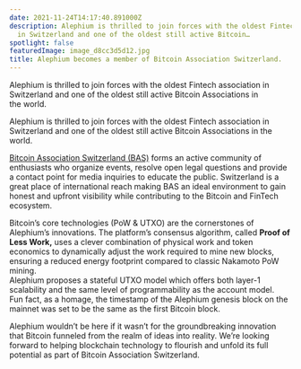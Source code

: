```yaml
---
date: 2021-11-24T14:17:40.891000Z
description: Alephium is thrilled to join forces with the oldest Fintech association
  in Switzerland and one of the oldest still active Bitcoin…
spotlight: false
featuredImage: image_d8cc3d5d12.jpg
title: Alephium becomes a member of Bitcoin Association Switzerland.
---
```

Alephium is thrilled to join forces with the oldest Fintech association in Switzerland and one of the oldest still active Bitcoin Associations in the world.

Alephium is thrilled to join forces with the oldest Fintech association in Switzerland and one of the oldest still active Bitcoin Associations in the world.

[Bitcoin Association Switzerland (BAS)](https://www.bitcoinassociation.ch/) forms an active community of enthusiasts who organize events, resolve open legal questions and provide a contact point for media inquiries to educate the public. Switzerland is a great place of international reach making BAS an ideal environment to gain honest and upfront visibility while contributing to the Bitcoin and FinTech ecosystem.

Bitcoin’s core technologies (PoW & UTXO) are the cornerstones of Alephium’s innovations. The platform’s consensus algorithm, called **Proof of Less Work,** uses a clever combination of physical work and token economics to dynamically adjust the work required to mine new blocks, ensuring a reduced energy footprint compared to classic Nakamoto PoW mining.  
Alephium proposes a stateful UTXO model which offers both layer-1 scalability and the same level of programmability as the account model.   
Fun fact, as a homage, the timestamp of the Alephium genesis block on the mainnet was set to be the same as the first Bitcoin block.

Alephium wouldn’t be here if it wasn’t for the groundbreaking innovation that Bitcoin funneled from the realm of ideas into reality. We’re looking forward to helping blockchain technology to flourish and unfold its full potential as part of Bitcoin Association Switzerland.
